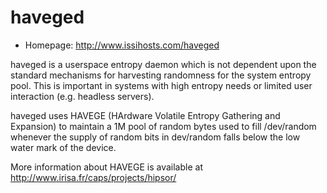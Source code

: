 # haveged

* Homepage: http://www.issihosts.com/haveged

haveged is a userspace entropy daemon which is not dependent upon the
 standard mechanisms for harvesting randomness for the system entropy pool.
 This is important in systems with high entropy needs or limited user
 interaction (e.g. headless servers).

 haveged uses HAVEGE (HArdware Volatile Entropy Gathering and Expansion) to
 maintain a 1M pool of random bytes used to fill /dev/random whenever the
 supply of random bits in dev/random falls below the low water mark of the
 device.

 More information about HAVEGE is available at
 http://www.irisa.fr/caps/projects/hipsor/
